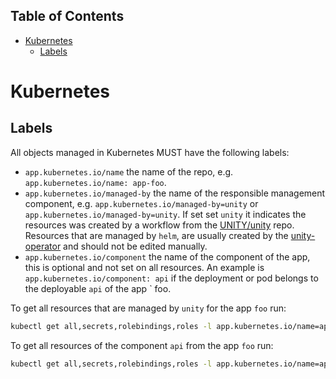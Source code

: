 <!-- mermaid is currently not directly supported, see: https://pages.github.com/versions/ -->
<!-- as workaround use: https://jojozhuang.github.io/tutorial/jekyll-diagram-with-mermaid/-->
<!-- for latest version, check: https://unpkg.com/mermaid-->
<script type="text/javascript" src="https://unpkg.com/mermaid"></script>
<script>$(document).ready(function() { mermaid.initialize({ theme: 'neutral'}); });</script>

## Table of Contents

<!-- START doctoc generated TOC please keep comment here to allow auto update -->
<!-- DON'T EDIT THIS SECTION, INSTEAD RE-RUN doctoc TO UPDATE -->

- [Kubernetes](#kubernetes)
  - [Labels](#labels)

<!-- END doctoc generated TOC please keep comment here to allow auto update -->

# Kubernetes

## Labels

All objects managed in Kubernetes MUST have the following labels:

* `app.kubernetes.io/name` the name of the repo, e.g. `app.kubernetes.io/name: app-foo`.
* `app.kubernetes.io/managed-by` the name of the responsible management component,
  e.g. `app.kubernetes.io/managed-by=unity` or `app.kubernetes.io/managed-by=unity`.
  If set set `unity` it indicates the resources was created by a workflow from
  the [UNITY/unity](https://atc-github.azure.cloud.bmw/UNITY/unity) repo.
  Resources that are managed by `helm`, are usually created by
  the [unity-operator](https://atc-github.azure.cloud.bmw/UNITY/unity-operator) and should not be edited manually.
* `app.kubernetes.io/component` the name of the component of the app, this is optional and not set on all resources.
  An example is `app.kubernetes.io/component: api` if the deployment or pod belongs to the deployable `api` of the app `
  foo.

To get all resources that are managed by `unity` for the app `foo` run:

```bash
kubectl get all,secrets,rolebindings,roles -l app.kubernetes.io/name=app-foo,app.kubernetes.io/managed-by=unity
```

To get all resources of the component `api` from the app `foo` run:

```bash
kubectl get all,secrets,rolebindings,roles -l app.kubernetes.io/name=app-foo,app.kubernetes.io/component=api
```

